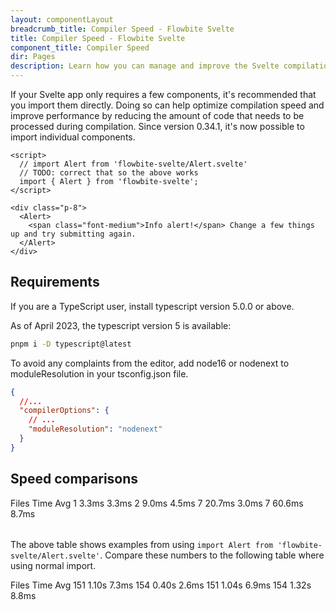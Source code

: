 ```yaml
---
layout: componentLayout
breadcrumb_title: Compiler Speed - Flowbite Svelte
title: Compiler Speed - Flowbite Svelte
component_title: Compiler Speed
dir: Pages
description: Learn how you can manage and improve the Svelte compilation speed when using the Flowbite Svelte library by checking out this tutorial
---
```


<script>
  import { Table, TableBody, TableBodyCell, TableBodyRow, TableHead, TableHeadCell } from '$lib'
</script>

If your Svelte app only requires a few components, it's recommended that you import them directly. Doing so can help optimize compilation speed and improve performance by reducing the amount of code that needs to be processed during compilation. Since version 0.34.1, it's now possible to import individual components.

```svelte example
<script>
  // import Alert from 'flowbite-svelte/Alert.svelte'
  // TODO: correct that so the above works
  import { Alert } from 'flowbite-svelte';
</script>

<div class="p-8">
  <Alert>
    <span class="font-medium">Info alert!</span> Change a few things up and try submitting again.
  </Alert>
</div>
```

## Requirements

If you are a TypeScript user, install typescript version 5.0.0 or above.

As of April 2023, the typescript version 5 is available:

```sh
pnpm i -D typescript@latest
```

To avoid any complaints from the editor, add node16 or nodenext to moduleResolution in your tsconfig.json file.

```json
{
  //...
  "compilerOptions": {
    // ...
    "moduleResolution": "nodenext"
  }
}
```

## Speed comparisons

<Table class="my-8">
  <TableHead>
    <TableHeadCell>Files</TableHeadCell>
    <TableHeadCell>Time</TableHeadCell>
    <TableHeadCell>Avg</TableHeadCell>
  </TableHead>
  <TableBody>
    <TableBodyRow>
      <TableBodyCell>1</TableBodyCell>
      <TableBodyCell>3.3ms</TableBodyCell>
      <TableBodyCell>3.3ms</TableBodyCell>
    </TableBodyRow>
    <TableBodyRow>
      <TableBodyCell>2</TableBodyCell>
      <TableBodyCell>9.0ms</TableBodyCell>
      <TableBodyCell>4.5ms</TableBodyCell>
    </TableBodyRow>
    <TableBodyRow>
      <TableBodyCell>7</TableBodyCell>
      <TableBodyCell>20.7ms</TableBodyCell>
      <TableBodyCell>3.0ms</TableBodyCell>
    </TableBodyRow>
    <TableBodyRow>
      <TableBodyCell>7</TableBodyCell>
      <TableBodyCell>60.6ms</TableBodyCell>
      <TableBodyCell>8.7ms</TableBodyCell>
    </TableBodyRow>
  </TableBody>
</Table>

The above table shows examples from using `import Alert from 'flowbite-svelte/Alert.svelte'`. Compare these numbers to the following table where using normal import.

<Table class="my-8">
  <TableHead>
    <TableHeadCell>Files</TableHeadCell>
    <TableHeadCell>Time</TableHeadCell>
    <TableHeadCell>Avg</TableHeadCell>
  </TableHead>
  <TableBody>
    <TableBodyRow>
      <TableBodyCell>151</TableBodyCell>
      <TableBodyCell>1.10s</TableBodyCell>
      <TableBodyCell>7.3ms</TableBodyCell>
    </TableBodyRow>
    <TableBodyRow>
      <TableBodyCell>154</TableBodyCell>
      <TableBodyCell>0.40s</TableBodyCell>
      <TableBodyCell>2.6ms</TableBodyCell>
    </TableBodyRow>
    <TableBodyRow>
      <TableBodyCell>151</TableBodyCell>
      <TableBodyCell>1.04s</TableBodyCell>
      <TableBodyCell>6.9ms</TableBodyCell>
    </TableBodyRow>
    <TableBodyRow>
      <TableBodyCell>154</TableBodyCell>
      <TableBodyCell>1.32s</TableBodyCell>
      <TableBodyCell>8.8ms</TableBodyCell>
    </TableBodyRow>
  </TableBody>
</Table>
